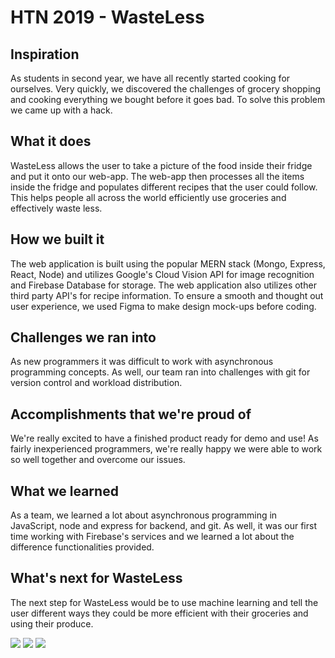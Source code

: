 # HTN 2019 - WasteLess
## Inspiration
As students in second year, we have all recently started cooking for ourselves. Very quickly, we discovered the challenges of grocery shopping and cooking everything we bought before it goes bad. To solve this problem we came up with a hack.

## What it does
WasteLess allows the user to take a picture of the food inside their fridge and put it onto our web-app. The web-app then processes all the items inside the fridge and populates different recipes that the user could follow. This helps people all across the world efficiently use groceries and effectively waste less.

## How we built it
The web application is built using the popular MERN stack (Mongo, Express, React, Node) and utilizes Google's Cloud Vision API for image recognition and Firebase Database for storage. The web application also utilizes other third party API's for recipe information. To ensure a smooth and thought out user experience, we used Figma to make design mock-ups before coding.

## Challenges we ran into
As new programmers it was difficult to work with asynchronous programming concepts. As well, our team ran into challenges with git for version control and workload distribution.

## Accomplishments that we're proud of
We're really excited to have a finished product ready for demo and use! As fairly inexperienced programmers, we're really happy we were able to work so well together and overcome our issues.

## What we learned
As a team, we learned a lot about asynchronous programming in JavaScript, node and express for backend, and git. As well, it was our first time working with Firebase's services and we learned a lot about the difference functionalities provided.

## What's next for WasteLess
The next step for WasteLess would be to use machine learning and tell the user different ways they could be more efficient with their groceries and using their produce.

![](https://challengepost-s3-challengepost.netdna-ssl.com/photos/production/software_photos/000/840/864/datas/gallery.jpg)
![](https://challengepost-s3-challengepost.netdna-ssl.com/photos/production/software_photos/000/840/876/datas/gallery.jpg)
![](https://challengepost-s3-challengepost.netdna-ssl.com/photos/production/software_photos/000/840/877/datas/gallery.jpg)
